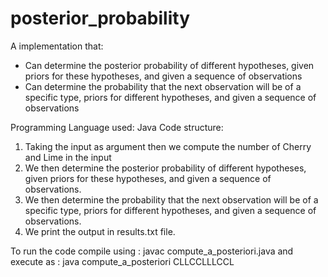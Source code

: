 # posterior_probability
A implementation that:

- Can determine the posterior probability of different hypotheses, given priors for these hypotheses, and given a sequence of observations
- Can determine the probability that the next observation will be of a specific type, priors for different hypotheses, and given a sequence of observations

Programming Language used: Java
Code structure: 
1. Taking the input as argument then we compute the number of Cherry and Lime in the input 
2. We then  determine the posterior probability of different hypotheses, given priors for these hypotheses, 
and given a sequence of observations. 
3. We then determine the probability that the next observation will be of a specific type, priors for different
 hypotheses, and given a sequence of observations. 
4. We print the output in results.txt file.

To run the code compile using : javac compute_a_posteriori.java
and execute as : java compute_a_posteriori CLLCCLLLCCL
